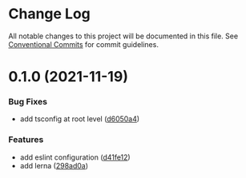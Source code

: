 # Change Log

All notable changes to this project will be documented in this file.
See [Conventional Commits](https://conventionalcommits.org) for commit guidelines.

# 0.1.0 (2021-11-19)


### Bug Fixes

* add tsconfig at root level ([d6050a4](https://github.com/chobe/monorepo-template/commit/d6050a4acbfecdf7021d8e731dc11b80ee16d525))


### Features

* add eslint configuration ([d41fe12](https://github.com/chobe/monorepo-template/commit/d41fe124e904690c9048e6285151eeaa2827bdc6))
* add lerna ([298ad0a](https://github.com/chobe/monorepo-template/commit/298ad0ad50e9096bfdfc2813fbf59f2b1da84fb2))
